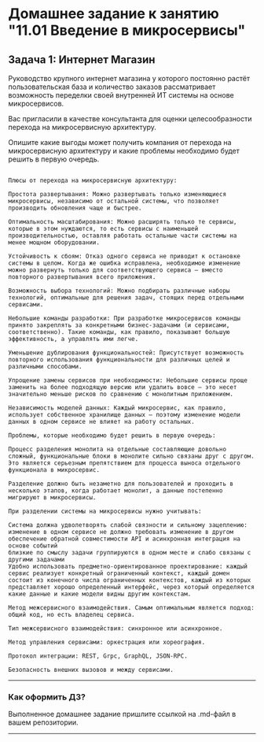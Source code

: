 # Домашнее задание к занятию "11.01 Введение в микросервисы"

## Задача 1: Интернет Магазин

Руководство крупного интернет магазина у которого постоянно растёт пользовательская база и количество заказов рассматривает возможность переделки своей внутренней ИТ системы на основе микросервисов. 

Вас пригласили в качестве консультанта для оценки целесообразности перехода на микросервисную архитектуру. 

Опишите какие выгоды может получить компания от перехода на микросервисную архитектуру и какие проблемы необходимо будет решить в первую очередь.
```

Плюсы от перехода на микросервисную архитектуру:

Простота развертывания: Можно развертывать только изменяющиеся микросервисы, независимо от остальной системы, что позволяет производить обновления чаще и быстрее.

Оптимальность масштабирования: Можно расширять только те сервисы, которые в этом нуждаются, то есть сервисы с наименьшей производительностью, оставляя работать остальные части системы на менее мощном оборудовании.

Устойчивость к сбоям: Отказ одного сервиса не приводит к остановке системы в целом. Когда же ошибка исправлена, необходимое изменение можно развернуть только для соответствующего сервиса — вместо повторного развертывания всего приложения.

Возможность выбора технологий: Можно подбирать различные наборы технологий, оптимальные для решения задач, стоящих перед отдельными сервисами.

Небольшие команды разработки: При разработке микросервисов команды принято закреплять за конкретными бизнес-задачами (и сервисами, соответственно). Такие команды, как правило, показывают большую эффективность, а управлять ими легче.

Уменьшение дублирования функциональностей: Присутствует возможность повторного использования функциональности для различных целей и различными способами.

Упрощение замены сервисов при необходимости: Небольшие сервисы проще заменить на более подходящую версию или удалить вовсе — это несет значительно меньше рисков по сравнению с монолитным приложением.

Независимость моделей данных: Каждый микросервис, как правило, использует собственное хранилище данных — поэтому изменение модели данных в одном сервисе не влияет на работу остальных.

Проблемы, которые необходимо будет решить в первую очередь:

Процесс разделения монолита на отдельные составляющие довольно сложный, функциональные блоки в монолите сильно связаны друг с другом. Это является серьезным препятствием для процесса выноса отдельного функционала в микросервис.

Разделение должно быть незаметно для пользователей и проходить в несколько этапов, когда работает монолит, а данные постепенно мигрируют в микросервисы.

При разделении системы на микросервисы нужно учитывать:

Система должна удволетворять слабой связности и сильному зацеплению:
изменение в одном сервисе не должно требовать изменение в другом
обеспечение обратной совместимости API и асинхронная интеграция на основе событий
близкие по смыслу задачи группируются в одном месте и слабо связаны с другими задачами
Удобно использовать предметно-ориентированное проектирование: каждый сервис реализует конкретный ограниченный контекст, каждый домен состоит из конечного числа ограниченных контекстов, каждый из которых представляет хорошо определенный интерфейс, через который определяется какие данные и какие модели видны другим контекстам.

Метод межсервисного взаимодействия. Самым оптимальным является подход: общий код, но есть владелец сервиса.

Тип межсервисного взаимодействия: синхронное или асинхронное.

Метод управления сервисами: оркестрация или хореография.

Протокол интеграции: REST, Grpc, GraphQL, JSON-RPC.

Безопасность внешних вызовов и между сервисами.

```
---

### Как оформить ДЗ?

Выполненное домашнее задание пришлите ссылкой на .md-файл в вашем репозитории.

---
